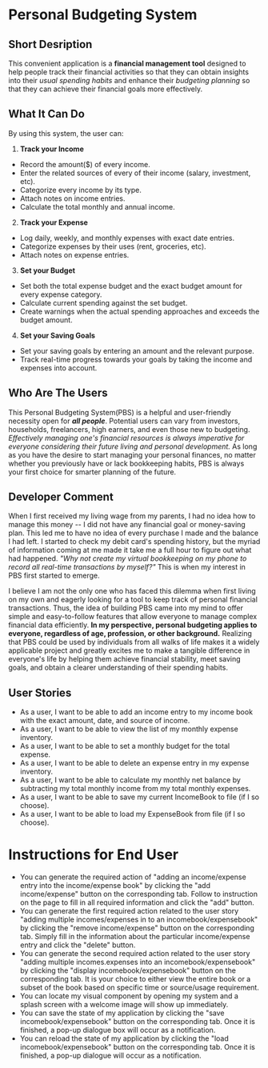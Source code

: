 # Personal Budgeting System

## Short Desription
This convenient application is a **financial management tool** designed to help people track their financial activities so that they can obtain insights into their *usual spending habits* and enhance their *budgeting planning* so that they can achieve their financial goals more effectively.

## What It Can Do
By using this system, the user can:
1. **Track your Income**
- Record the amount($) of every income.
- Enter the related sources of every of their income (salary, investment, etc).
- Categorize every income by its type.
- Attach notes on income entries. 
- Calculate the total monthly and annual income.

2. **Track your Expense**
- Log daily, weekly, and monthly expenses with exact date entries.
- Categorize expenses by their uses (rent, groceries, etc).
- Attach notes on expense entries. 

3. **Set your Budget**
- Set both the total expense budget and the exact budget amount for every expense category.
- Calculate current spending against the set budget.
- Create warnings when the actual spending approaches and exceeds the budget amount.

4. **Set your Saving Goals**
- Set your saving goals by entering an amount and the relevant purpose. 
- Track real-time progress towards your goals by taking the income and expenses into account. 

## Who Are The Users
This Personal Budgeting System(PBS) is a helpful and user-friendly necessity open for ***all people***. Potential users can vary from investors, households, freelancers, high earners, and even those new to budgeting. *Effectively managing one's financial resources is always imperative for everyone considering their future living and personal development.* As long as you have the desire to start managing your personal finances, no matter whether you previously have or lack bookkeeping habits, PBS is always your first choice for smarter planning of the future. 

## Developer Comment
When I first received my living wage from my parents, I had no idea how to manage this money -- I did not have any financial goal or money-saving plan. This led me to have no idea of every purchase I made and the balance I had left. I started to check my debit card's spending history, but the myriad of information coming at me made it take me a full hour to figure out what had happened. *"Why not create my virtual bookkeeping on my phone to record all real-time transactions by myself?"* This is when my interest in PBS first started to emerge.

 I believe I am not the only one who has faced this dilemma when first living on my own and eagerly looking for a tool to keep track of personal financial transactions. Thus, the idea of building PBS came into my mind to offer simple and easy-to-follow features that allow everyone to manage complex financial data efficiently. **In my perspective, personal budgeting applies to everyone, regardless of age, profession, or other background.** Realizing that PBS could be used by individuals from all walks of life makes it a widely applicable project and greatly excites me to make a tangible difference in everyone's life by helping them achieve financial stability, meet saving goals, and obtain a clearer understanding of their spending habits.

 ## User Stories
- As a user, I want to be able to add an income entry to my income book with the exact amount, date, and source of income. 
- As a user, I want to be able to view the list of my monthly expense inventory. 
- As a user, I want to be able to set a monthly budget for the total expense.
- As a user, I want to be able to delete an expense entry in my expense inventory.
- As a user, I want to be able to calculate my monthly net balance by subtracting my total monthly income from my total monthly expenses. 
- As a user, I want to be able to save my current IncomeBook to file (if I so choose).
- As a user, I want to be able to load my ExpenseBook from file (if I so choose).

 # Instructions for End User
- You can generate the required action of "adding an income/expense entry into the income/expense book" by clicking the "add income/expense" button on the corresponding tab. Follow to instruction on the page to fill in all required information and click the "add" button.
- You can generate the first required action related to the user story "adding multiple incomes/expenses in to an incomebook/expensebook" by clicking the "remove income/expense" button on the corresponding tab. Simply fill in the information about the particular income/expense entry and click the "delete" button.
- You can generate the second required action related to the user story "adding multiple incomes.expenses into an incomebook/expensebook" by clicking the "display incomebook/expensebook" button on the corresponding tab. It is your choice to either view the entire book or a subset of the book based on specific time or source/usage requirement. 
- You can locate my visual component by opening my system and a splash screen with a welcome image will show up immediately.
- You can save the state of my application by clicking the "save incomebook/expensebook" button on the corresponding tab. Once it is finished, a pop-up dialogue box will occur as a notification.
- You can reload the state of my application by clicking the "load incomebook/expensebook" button on the corresponding tab. Once it is finished, a pop-up dialogue will occur as a notification. 








